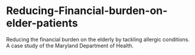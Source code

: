 # Reducing-Financial-burden-on-elder-patients
Reducing the financial burden on the elderly by tackling allergic conditions. A case study of the Maryland Department of Health.
